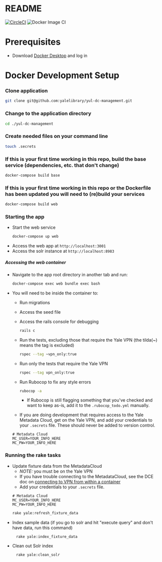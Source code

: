 # README
[![CircleCI](https://circleci.com/gh/yalelibrary/yul-dc-management/tree/master.svg?style=svg)](https://circleci.com/gh/yalelibrary/yul-dc-management/tree/master)
![Docker Image CI](https://github.com/yalelibrary/yul-dc-management/workflows/Docker%20Image%20CI/badge.svg)

# Prerequisites
- Download [Docker Desktop](https://www.docker.com/products/docker-desktop) and log in

# Docker Development Setup
### Clone application
```bash
git clone git@github.com:yalelibrary/yul-dc-management.git
```
### Change to the application directory
```bash
cd ./yul-dc-management
```
### Create needed files on your command line
```bash
touch .secrets
```

### If this is your first time working in this repo, build the base service (dependencies, etc. that don't change)
  ``` bash
  docker-compose build base
  ```

### If this is your first time working in this repo or the Dockerfile has been updated you will need to (re)build your services
  ``` bash
  docker-compose build web
  ```

### Starting the app
- Start the web service
  ``` bash
  docker-compose up web
  ```
- Access the web app at `http://localhost:3001`
- Access the solr instance at `http://localhost:8983`

##### Accessing the web container
- Navigate to the app root directory in another tab and run:
  ``` bash
  docker-compose exec web bundle exec bash
  ```
- You will need to be inside the container to:
  - Run migrations
  - Access the seed file
  - Access the rails console for debugging
    ```bash
    rails c
    ```
  - Run the tests, excluding those that require the Yale VPN (the tilda(~) means the tag is excluded)
    ```bash
    rspec --tag ~vpn_only:true
    ```
  - Run only the tests that require the Yale VPN
    ```bash
    rspec --tag vpn_only:true
    ```
  - Run Rubocop to fix any style errors
    ```bash
    rubocop -a
    ```
    - If Rubocop is still flagging something that you've checked and want to keep as-is, add it to the `.rubocop_todo.yml` manually.

  - If you are doing development that requires access to the Yale Metadata Cloud, get on the Yale VPN, and add your credentials to your `.secrets` file. These should never be added to version control.
  ```
  # Metadata Cloud
  MC_USER=YOUR_INFO_HERE
  MC_PW=YOUR_INFO_HERE
  ```

### Running the rake tasks
  - Update fixture data from the MetadataCloud
    - _NOTE:_ you must be on the Yale VPN
    - If you have trouble connecting to the MetadataCloud, see the DCE doc on [connecting to VPN from within a container](https://curationexperts.github.io/playbook/tools/docker/containers.html)
    - Add your credentials to your `.secrets` file.
    ```
    # Metadata Cloud
    MC_USER=YOUR_INFO_HERE
    MC_PW=YOUR_INFO_HERE
    ```
    ```bash
    rake yale:refresh_fixture_data
    ```
  - Index sample data (if you go to solr and hit "execute query" and don't have data, run this command)
   ```bash
        rake yale:index_fixture_data
   ```
  - Clean out Solr index
   ```bash
        rake yale:clean_solr
   ```

